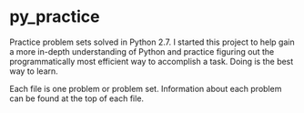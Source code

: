 py_practice
===========
Practice problem sets solved in Python 2.7. I started this project to help gain a more in-depth understanding of Python and practice figuring out the programmatically most efficient way to accomplish a task. Doing is the best way to learn.

Each file is one problem or problem set. Information about each problem can be found at the top of each file.
